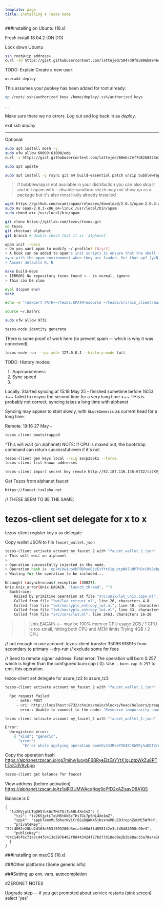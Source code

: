 ```yaml
---
template: page
title: Installing a Tezos node
---
```


###Installing on Ubuntu (18.x)

Fresh install 18.04.2 (ON DO)




Lock down Ubuntu 
```bash
ssh root@<ip address>
curl -sO https://gist.githubusercontent.com/lattejed/5047d9f85896b8946c7d/raw/ubuntu_basic_setup_do.sh && bash ubuntu_basic_setup_do.sh
```


TODO: Explain
Create a new user:

```bash
useradd deploy

```

This assumes your pubkey has been added for root already:

```bash
cp /root/.ssh/authorized_keys /home/deploy/.ssh/authorized_keys

```

...

Make sure there we no errors. Log out and log back in as *deploy*.

exit
ssh *deploy*<ip address>

*********************************

Optional:

```bash
sudo apt install mosh -y
sudo ufw allow 60000:61000/udp
curl -s https://gist.githubusercontent.com/lattejed/60ebc7ef7d82b8323e3ad9b562bb036f/raw/vimrc_basic > ~/.vimrc
```

```bash
sudo apt update 
```

```bash
sudo apt install -y rsync git m4 build-essential patch unzip bubblewrap wget pkg-config libgmp-dev libev-dev libhidapi-dev
```


> If bubblewrap is not available in your distribution you can also skip it and init opam with --disable-sandbox. 
> `which` may not show up as a package but it's also most likely already installed

```bash
wget https://github.com/ocaml/opam/releases/download/2.0.3/opam-2.0.3-x86_64-linux
sudo mv opam-2.0.3-x86_64-linux /usr/local/bin/opam
sudo chmod a+x /usr/local/bin/opam
```

```bash
git clone https://gitlab.com/tezos/tezos.git
cd tezos
git checkout alphanet
git branch # double check that it is `alphanet`
```

```bash
opam init --bare
> Do you want opam to modify ~/.profile? [N/y/f]
> A hook can be added to opam's init scripts to ensure that the shell remains in
sync with the opam environment when they are loaded. Set that up? [y/N]
> Answer defaults N, N
```

```bash
make build-deps
> [ERROR] No repository tezos found <-- is normal, ignore
> This can be slow
```

```bash
eval $(opam env)
make
```

```bash
echo -e '\nexport PATH=~/tezos:$PATH\nsource ~/tezos/src/bin_client/bash-completion.sh\nexport TEZOS_CLIENT_UNSAFE_DISABLE_DISCLAIMER=Y' >> ~/.bashrc

source ~/.bashrc
```

```bash
sudo ufw allow 9732
```




```bash
tezos-node identity generate
```

There is some proof of work here (to prevent spam -- which is why it was conceived)


```bash
tezos-node run --rpc-addr 127.0.0.1 --history-mode full
```

TODO: History modes:

1. Appropriateness
2. Sync speed
3. 

Locally:
Started syncing at 15:18 May 25 - finished sometime before 16:53 <~~ failed to resync the second time for a very long time
<~~ THis is probably not correct, syncing takes a long time with alphanet

Syncing may appear to start slowly, with `BLockGenesis` as current head for a long time.



Remote:
19:16 27 May - 

```bash
tezos-client bootstrapped
```

^This will wait (on alphanet)
NOTE: If CPU is maxed out, the bootstrap command can return successful even if it's not

```bash
tezos-client gen keys local --sig secp256k1 --force 
tezos-client list known addresses
```

```bash
tezos-client import secret key remote http://52.187.116.146:6732/tz2KVjptLTqUH5tUk6cTHsTGi7pSHL4Xe1mZ --force
```

Get Tezos from alphanet faucet

```bash
https://faucet.tzalpha.net
```

// THESE SEEM TO BE THE SAME:

tezos-client set delegate for x to x
=
tezos-client register key x as delegate

Copy wallet JSON to file `faucet_wallet.json`

```bash
tezos-client activate account my_faucet_2 with "faucet_wallet_2.json"
> This will wait on alphanet
> 
> Operation successfully injected in the node.
> Operation hash is 'op7mihw1uoybFBBRyeEjzEsYYtX1gLptpWkZu8PThDcCdV8vbpq'
> Waiting for the operation to be included...
```

```bash
Uncaught (asynchronous) exception (30827):
Unix.Unix_error(Unix.EAGAIN, "launch_thread", "")
  Backtrace:
    Raised by primitive operation at file "src/unix/lwt_unix.cppo.ml", line 183, characters 5-31
    Called from file "lwt/lwt_cstruct.ml", line 26, characters 4-8
    Called from file "lwt/nocrypto_entropy_lwt.ml", line 40, characters 17-39
    Called from file "lwt/nocrypto_entropy_lwt.ml", line 33, characters 25-29
    Called from file "src/core/lwt.ml", line 2463, characters 16-20
```

>> Unix.EAGAIN <-- may be 100% mem or CPU usage
>> 2GB / 1 CPU is too small, hitting both CPU and MEM limits
>> Trying 4GB / 2 CPU 
>> 

// not enough in one account:
tezos-client transfer 35096.918915 from secondary to primary --dry-run
// exclude some for fees



// Send to remote signer address:
Fatal error:
  The operation will burn 0.257 which is higher than the configured burn cap ( 0).
   Use `--burn-cap 0.257` to emit this operation.
   
tezos-client set delegate for azure_tz3 to azure_tz3

```bash
tezos-client activate account my_faucet_2 with "faucet_wallet_2.json" --force
```

```bash
  Rpc request failed:
     - meth: POST
     - uri: http://localhost:8732/chains/main/blocks/head/helpers/preapply/operations
     - error: Unable to connect to the node: "Resource temporarily unavailable"
```

```bash
tezos-client activate account my_faucet_2 with "faucet_wallet_2.json" --force
```

```bash
Error:
  Unregistred error:
    { "kind": "generic",
      "error":
        "Error while applying operation ooukGv44JRkeYXG48JKW9RjhaEQf2rqYvNni4aUN7tyHH6eUSPi:\nrefused (Error:\n           Invalid activation. The public key tz1aiRi3UMWAcq4qg9oPfD2xAZisavD8A1QS does not match any commitment.\n)" }
```

Copy the operation hash 
https://alphanet.tzscan.io/op7mihw1uoybFBBRyeEjzEsYYtX1gLptpWkZu8PThDcCdV8vbpq

```bash
tezos-client get balance for faucet 
```

View address (before activation) 
https://alphanet.tzscan.io/tz1aiRi3UMWAcq4qg9oPfD2xAZisavD8A1QS

Balance is 0


```
{
  "tz2KVjptLTqUH5tUk6cTHsTGi7pSHL4Xe1mZ": {
    "tz2": "tz2KVjptLTqUH5tUk6cTHsTGi7pSHL4Xe1mZ",
    "sppk": "sppk7ammMu3bhurNViCr6EeBQWK45jKxxHaMDuE9JrophZeUMC5WfHH",
    "privateKey": "52f4062e20bb2d103d553f693280d3ecafb68d3fd898142e3cf45d84058c90e3",
    "publicKey": "04c14bf6c71a7c44fd413e5976462f08443424f27bd77018ed9e2b3b88ac33a78a4e16b9a6c06ca5e9ba60f27de1ad21fc6edbc87e85b973dd11d5ccc77b9ee4bc"
  }
}
```


###Installing on macOS (10.x)

###Other platforms (Some generic info)

###Setting up env. vars, autocompletion





#ZERONET NOTES

Upgrade step -- if you get prompted about service restarts (pink screen) select 'yes'

